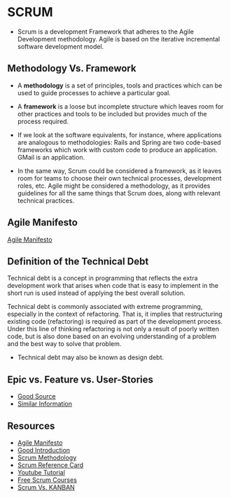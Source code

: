 # SCRUM

* Scrum is a development Framework that adheres to the Agile Development methodology. Agile is based on the iterative incremental software development model.

## Methodology Vs. Framework

* A **methodology** is a set of principles, tools and practices which can be used to guide processes to achieve a particular goal.

* A **framework** is a loose but incomplete structure which leaves room for other practices and tools to be included but provides much of the process required.

* If we look at the software equivalents, for instance, where applications are analogous to methodologies: Rails and Spring are two code-based frameworks which work with custom code to produce an application. GMail is an application.

* In the same way, Scrum could be considered a framework, as it leaves room for teams to choose their own technical processes, development roles, etc. Agile might be considered a methodology, as it provides guidelines for all the same things that Scrum does, along with relevant technical practices.

## Agile Manifesto
[Agile Manifesto](https://agilemanifesto.org/)

## Definition of the Technical Debt

Technical debt is a concept in programming that reflects the extra development work that arises when code that is easy to implement in the short run is used instead of applying the best overall solution.

Technical debt is commonly associated with extreme programming, especially in the context of refactoring. That is, it implies that restructuring existing code (refactoring) is required as part of the development process. Under this line of thinking refactoring is not only a result of poorly written code, but is also done based on an evolving understanding of a problem and the best way to solve that problem.

* Technical debt may also be known as design debt.

## Epic vs. Feature vs. User-Stories

* [Good Source](https://dzone.com/articles/requirements-epic-feature-user-story-task-size-and)
* [Similar Information](http://mohamedradwan.com/2017/12/05/requirements-epic-feature-user-story-task-size-and-estimation-in-agile-and-scrum/)

## Resources

* [Agile Manifesto](https://agilemanifesto.org/)
* [Good Introduction](https://www.tutorialspoint.com/scrum/)
* [Scrum Methodology](http://scrummethodology.com/)
* [Scrum Reference Card](https://www.collab.net/sites/default/files/uploads/CollabNet_scrumreferencecard.pdf)
* [Youtube Tutorial](https://www.youtube.com/watch?v=GMRGsrfCrJo)
* [Free Scrum Courses](https://www.scrumstudy.com/freeresources/scrum-free-videos)
* [Scrum Vs. KANBAN](https://www.youtube.com/watch?v=z5USpC5ZKHY&list=PLQHsFjo7oXTUBBqKQRuuXQopawj95fQrg)
